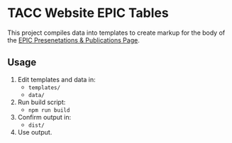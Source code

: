 # TACC Website EPIC Tables

This project compiles data into templates to create markup for the body of the [EPIC Presenetations & Publications Page][epic-prespub].

[epic-prespub]: https://www.tacc.utexas.edu/epic/research/presentations-and-publications "TACC: EPIC: Research: Presenetations & Publications Page"

## Usage

1. Edit templates and data in:
    - `templates/`
    - `data/`
2. Run build script:
    - `npm run build`
3. Confirm output in:
    - `dist/`
4. Use output.
